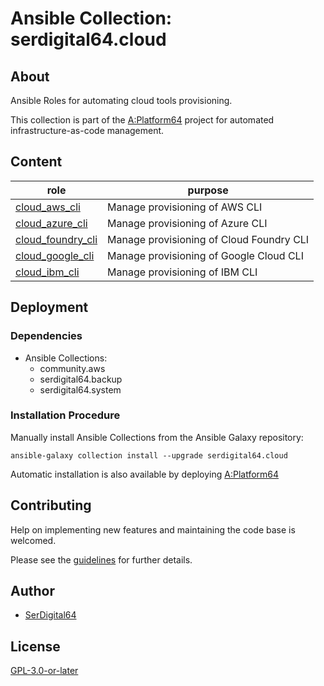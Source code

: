 # Ansible Collection: serdigital64.cloud

## About

Ansible Roles for automating cloud tools provisioning.

This collection is part of the [A:Platform64](https://github.com/serdigital64/aplatform64) project for automated infrastructure-as-code management.

## Content

| role                                                                                      | purpose                                                                    |
| ----------------------------------------------------------------------------------------- | -------------------------------------------------------------------------- |
| [cloud_aws_cli](https://aplatform64.readthedocs.io/en/latest/roles/cloud_aws_cli)         | Manage provisioning of AWS CLI                                             |
| [cloud_azure_cli](https://aplatform64.readthedocs.io/en/latest/roles/cloud_azure_cli)     | Manage provisioning of Azure CLI                                           |
| [cloud_foundry_cli](https://aplatform64.readthedocs.io/en/latest/roles/cloud_foundry_cli) | Manage provisioning of Cloud Foundry CLI                                   |
| [cloud_google_cli](https://aplatform64.readthedocs.io/en/latest/roles/cloud_google_cli)   | Manage provisioning of Google Cloud CLI                                    |
| [cloud_ibm_cli](https://aplatform64.readthedocs.io/en/latest/roles/cloud_ibm_cli)         | Manage provisioning of IBM CLI                                             |

## Deployment

### Dependencies

- Ansible Collections:
  - community.aws
  - serdigital64.backup
  - serdigital64.system

### Installation Procedure

Manually install Ansible Collections from the Ansible Galaxy repository:

```shell
ansible-galaxy collection install --upgrade serdigital64.cloud
```

Automatic installation is also available by deploying [A:Platform64](https://aplatform64.readthedocs.io/en/latest/#deployment)

## Contributing

Help on implementing new features and maintaining the code base is welcomed.

Please see the [guidelines](https://aplatform64.readthedocs.io/en/latest/contributing/CONTRIBUTING) for further details.

## Author

- [SerDigital64](https://serdigital64.github.io/)

## License

[GPL-3.0-or-later](https://www.gnu.org/licenses/gpl-3.0.txt)
